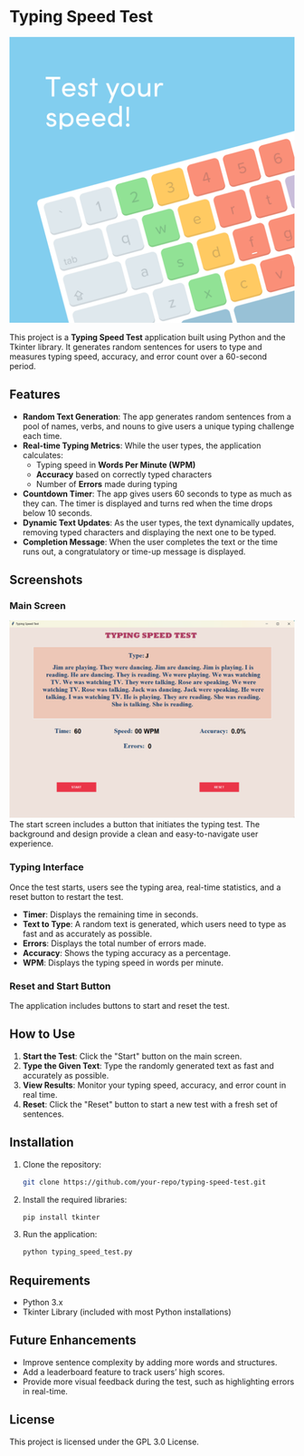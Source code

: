 # Typing Speed Test

![Typing Speed Test](py1.png)

This project is a **Typing Speed Test** application built using Python and the Tkinter library. It generates random sentences for users to type and measures typing speed, accuracy, and error count over a 60-second period.

## Features

- **Random Text Generation**: The app generates random sentences from a pool of names, verbs, and nouns to give users a unique typing challenge each time.
- **Real-time Typing Metrics**: While the user types, the application calculates:
  - Typing speed in **Words Per Minute (WPM)**
  - **Accuracy** based on correctly typed characters
  - Number of **Errors** made during typing
- **Countdown Timer**: The app gives users 60 seconds to type as much as they can. The timer is displayed and turns red when the time drops below 10 seconds.
- **Dynamic Text Updates**: As the user types, the text dynamically updates, removing typed characters and displaying the next one to be typed.
- **Completion Message**: When the user completes the text or the time runs out, a congratulatory or time-up message is displayed.

## Screenshots

### Main Screen
![Main Screen](img1.png) <br>
The start screen includes a button that initiates the typing test. The background and design provide a clean and easy-to-navigate user experience.

### Typing Interface
Once the test starts, users see the typing area, real-time statistics, and a reset button to restart the test.

- **Timer**: Displays the remaining time in seconds.
- **Text to Type**: A random text is generated, which users need to type as fast and as accurately as possible.
- **Errors**: Displays the total number of errors made.
- **Accuracy**: Shows the typing accuracy as a percentage.
- **WPM**: Displays the typing speed in words per minute.

### Reset and Start Button
The application includes buttons to start and reset the test.

## How to Use

1. **Start the Test**: Click the "Start" button on the main screen.
2. **Type the Given Text**: Type the randomly generated text as fast and accurately as possible.
3. **View Results**: Monitor your typing speed, accuracy, and error count in real time.
4. **Reset**: Click the "Reset" button to start a new test with a fresh set of sentences.

## Installation

1. Clone the repository:
   ```bash
   git clone https://github.com/your-repo/typing-speed-test.git
   ```
2. Install the required libraries:
    ```bash
    pip install tkinter
    ```
3. Run the application:
   ```bash
   python typing_speed_test.py
   ```

## Requirements
- Python 3.x
- Tkinter Library (included with most Python installations)

## Future Enhancements
- Improve sentence complexity by adding more words and structures.
- Add a leaderboard feature to track users’ high scores.
- Provide more visual feedback during the test, such as highlighting errors in real-time.

## License
This project is licensed under the GPL 3.0 License.
